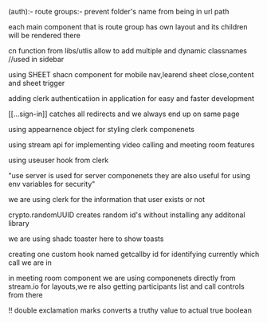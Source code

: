 (auth):- route groups:- prevent folder's name from being in url path

each main component that is route group has own layout and its children will be rendered there

cn function from libs/utlis allow to add multiple and dynamic classnames  //used in sidebar


using SHEET shacn component for mobile nav,learend sheet close,content and sheet trigger 

adding clerk authenticatiion in application for easy and faster development

[[...sign-in]] catches all redirects and we always end up on same page

using appearnence object for styling clerk componenets

using stream api for implementing video calling and meeting room features

using useuser hook from clerk

"use server is used for server componenets they are also useful for using env variables for security"

we are using clerk for the information that user exists or not

crypto.randomUUID creates random id's without installing any additonal library 

we are using shadc toaster here to show toasts

creating one custom hook named getcallby id  for identifying currently which call we are in 

in meeting room component we are using componenets directly from stream.io for layouts,we re also getting participants list and call controls from there

!! double exclamation marks converts a truthy value to actual true boolean


